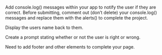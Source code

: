 Add console.log() messages within your app to notify the user if they are correct. Before submitting, comment out (don’t delete) your console.log() messages and replace them with the alerts() to complete the project.

Display the users name back to them.

Create a prompt stating whether or not the user is right or wrong.

Need to add footer and other elements to complete your page.